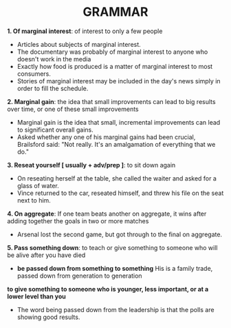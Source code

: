 <h1 align="center"><strong>GRAMMAR</strong></h1>

**1. Of marginal interest**: of interest to only a few people
- Articles about subjects of marginal interest.
- The documentary was probably of marginal interest to anyone who doesn't work in the media
- Exactly how food is produced is a matter of marginal interest to most consumers.
- Stories of marginal interest may be included in the day's news simply in order to fill the schedule.

**2. Marginal gain**: the idea that small improvements can lead to big results over time, or one of these small improvements
- Marginal gain is the idea that small, incremental improvements can lead to significant overall gains.
- Asked whether any one of his marginal gains had been crucial, Brailsford said: "Not really. It's an amalgamation of everything that we do."

**3. Reseat yourself [ usually + adv/prep ]**: to sit down again
- On reseating herself at the table, she called the waiter and asked for a glass of water.
- Vince returned to the car, reseated himself, and threw his file on the seat next to him.

**4. On aggregate**: If one team beats another on aggregate, it wins after adding together the goals in two or more matches
- Arsenal lost the second game, but got through to the final on aggregate.

**5. Pass something down**: to teach or give something to someone who will be alive after you have died
- **be passed down from something to something** His is a family trade, passed down from generation to generation

**to give something to someone who is younger, less important, or at a lower level than you**
- The word being passed down from the leadership is that the polls are showing good results.